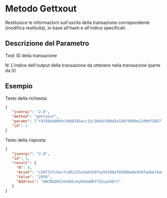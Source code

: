 # Metodo Gettxout 

Restituisce le informazioni sull'uscita della transazione corrispondente (modifica restituita), in base all'hash e all'indice specificati.

## Descrizione del Parametro

Txid: ID della transazione

N: L'indice dell'output della transazione da ottenere nella transazione (parte da 0)

## Esempio

Testo della richiesta:

```json
{
   "jsonrpc": "2.0",
   "method": "gettxout",
   "params": ["f4250dab094c38d8265acc15c366dc508d2e14bf5699e12d9df26577ed74d657", 0],
   "id": 1
}
```

Testo della risposta:

```json
{
   "jsonrpc": "2.0",
   "id": 1,
   "result": {
     "N": 0,
     "Asset": "c56f33fc6ecfcd0c225c4ab356fee59390af8560be0e930faebe74a6daff7c9b",
     "Value": "2950",
     "Address": "AHCNSDkh2Xs66SzmyKGdoDKY752uyeXDrt"
   }
}
```
